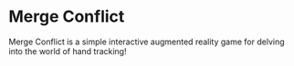 # Merge Conflict
Merge Conflict is a simple interactive augmented reality game for delving into the world of hand tracking!
